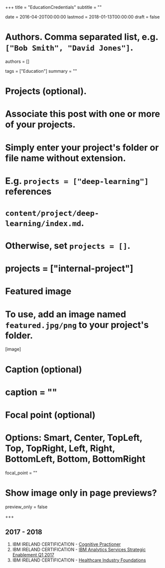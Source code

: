 +++
title = "EducationCredentials"
subtitle = ""

date = 2016-04-20T00:00:00
lastmod = 2018-01-13T00:00:00
draft = false

# Authors. Comma separated list, e.g. `["Bob Smith", "David Jones"]`.
authors = []

tags = ["Education"]
summary = ""

# Projects (optional).
#   Associate this post with one or more of your projects.
#   Simply enter your project's folder or file name without extension.
#   E.g. `projects = ["deep-learning"]` references 
#   `content/project/deep-learning/index.md`.
#   Otherwise, set `projects = []`.
# projects = ["internal-project"]

# Featured image
# To use, add an image named `featured.jpg/png` to your project's folder. 
[image]
  # Caption (optional)
  # caption = ""

  # Focal point (optional)
  # Options: Smart, Center, TopLeft, Top, TopRight, Left, Right, BottomLeft, Bottom, BottomRight
  focal_point = ""

  # Show image only in page previews?
  preview_only = false

+++

## 2017 - 2018

1. IBM IRELAND CERTIFICATION - [Cognitive Practioner](https://www.youracclaim.com/badges/bfbe5628-e309-47fb-b2cf-d1f146bd7b84)
2. IBM IRELAND CERTIFICATION - [IBM Analytics Services Strategic Enablement Q1 2017](https://www.youracclaim.com/badges/4dd1da80-ccae-4128-9b66-35cc5f8025dd)
3. IBM IRELAND CERTIFICATION - [Healthcare Industry Foundations](https://www.youracclaim.com/badges/4e1ed83b-6187-43b5-a0f5-da5d634d6adf)





